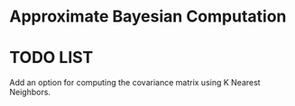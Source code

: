 # Approximate Bayesian Computation

TODO LIST
================


Add an option for computing the covariance matrix using K Nearest Neighbors.

